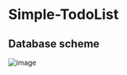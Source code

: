 # Simple-TodoList

## Database scheme 
![image](https://github.com/DmitryKalinovskyi/Simple-TodoList/assets/117343778/4195002b-7172-4323-8512-00ad438acece)
